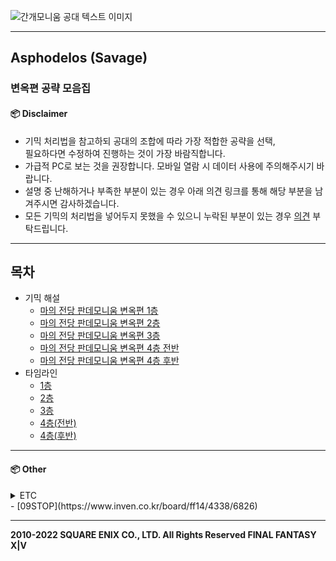 ![간개모니움 공대 텍스트 이미지](https://user-images.githubusercontent.com/105226963/167441180-5abe4c2b-96d5-45e1-8e78-c1723a4976bd.png)

--------

## Asphodelos (Savage)

### 변옥편 공략 모음집

#### 📦 Disclaimer
- 기믹 처리법을 참고하되 공대의 조합에 따라 가장 적합한 공략을 선택,<br>필요하다면 수정하여 진행하는 것이 가장 바람직합니다.
- 가급적 PC로 보는 것을 권장합니다. 모바일 열람 시 데이터 사용에 주의해주시기 바랍니다.
- 설명 중 난해하거나 부족한 부분이 있는 경우 아래 의견 링크를 통해 해당 부분을 남겨주시면 감사하겠습니다.
- 모든 기믹의 처리법을 넣어두지 못했을 수 있으니 누락된 부분이 있는 경우 [의견](https://github.com/Gangaemonium/Asphodelos/discussions) 부탁드립니다.

--------

## 목차
- 기믹 해설
    - [마의 전당 판데모니움 변옥편 1층](https://github.com/Gangaemonium/Asphodelos/tree/main/p1s/README.md)
    - [마의 전당 판데모니움 변옥편 2층](https://github.com/Gangaemonium/Asphodelos/tree/main/p2s/README.md)
    - [마의 전당 판데모니움 변옥편 3층](https://github.com/Gangaemonium/Asphodelos/tree/main/p3s/README.md)
    - [마의 전당 판데모니움 변옥편 4층 전반](https://github.com/Gangaemonium/Asphodelos/tree/main/p4s_I/README.md) 
    - [마의 전당 판데모니움 변옥편 4층 후반](https://github.com/Gangaemonium/Asphodelos/tree/main/p4s_II/README.md) 
- 타임라인
    - [1층](https://github.com/Gangaemonium/Asphodelos/tree/main/timeline/p1s.md)
    - [2층](https://github.com/Gangaemonium/Asphodelos/tree/main/timeline/p2s.md)
    - [3층](https://github.com/Gangaemonium/Asphodelos/tree/main/timeline/p3s.md)
    - [4층(전반)](https://github.com/Gangaemonium/Asphodelos/tree/main/timeline/p4s1.md)
    - [4층(후반)](https://github.com/Gangaemonium/Asphodelos/tree/main/timeline/p4s2.md)

--------

#### 📦 Other

<details>
    <summary>ETC</summary>
    자료 갱신 시의 알림 불가능 및 오류정정이 적용되지 않기 때문에<br>
    다운로드보다 북마크 해주시면 감사하겠습니다.
</details>
- [09STOP](https://www.inven.co.kr/board/ff14/4338/6826)

--------

__2010-2022 SQUARE ENIX CO., LTD. All Rights Reserved FINAL FANTASY X|V__
